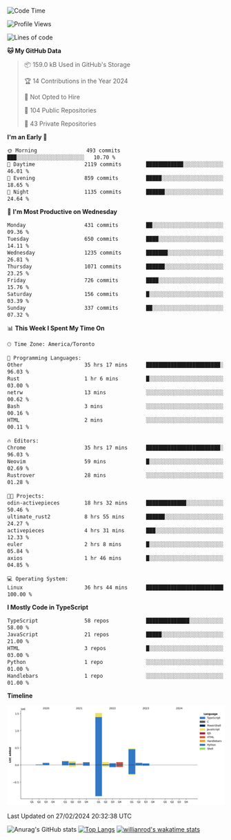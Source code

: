 <!--START_SECTION:waka-->
![Code Time](http://img.shields.io/badge/Code%20Time-1%2C252%20hrs%2048%20mins-blue)

![Profile Views](http://img.shields.io/badge/Profile%20Views-1-blue)

![Lines of code](https://img.shields.io/badge/From%20Hello%20World%20I%27ve%20Written-2.7%20million%20lines%20of%20code-blue)

**🐱 My GitHub Data** 

> 📦 159.0 kB Used in GitHub's Storage 
 > 
> 🏆 14 Contributions in the Year 2024
 > 
> 🚫 Not Opted to Hire
 > 
> 📜 104 Public Repositories 
 > 
> 🔑 43 Private Repositories 
 > 
**I'm an Early 🐤** 

```text
🌞 Morning                493 commits         ███░░░░░░░░░░░░░░░░░░░░░░   10.70 % 
🌆 Daytime                2119 commits        ████████████░░░░░░░░░░░░░   46.01 % 
🌃 Evening                859 commits         █████░░░░░░░░░░░░░░░░░░░░   18.65 % 
🌙 Night                  1135 commits        ██████░░░░░░░░░░░░░░░░░░░   24.64 % 
```
📅 **I'm Most Productive on Wednesday** 

```text
Monday                   431 commits         ██░░░░░░░░░░░░░░░░░░░░░░░   09.36 % 
Tuesday                  650 commits         ████░░░░░░░░░░░░░░░░░░░░░   14.11 % 
Wednesday                1235 commits        ███████░░░░░░░░░░░░░░░░░░   26.81 % 
Thursday                 1071 commits        ██████░░░░░░░░░░░░░░░░░░░   23.25 % 
Friday                   726 commits         ████░░░░░░░░░░░░░░░░░░░░░   15.76 % 
Saturday                 156 commits         █░░░░░░░░░░░░░░░░░░░░░░░░   03.39 % 
Sunday                   337 commits         ██░░░░░░░░░░░░░░░░░░░░░░░   07.32 % 
```


📊 **This Week I Spent My Time On** 

```text
🕑︎ Time Zone: America/Toronto

💬 Programming Languages: 
Other                    35 hrs 17 mins      ████████████████████████░   96.03 % 
Rust                     1 hr 6 mins         █░░░░░░░░░░░░░░░░░░░░░░░░   03.00 % 
netrw                    13 mins             ░░░░░░░░░░░░░░░░░░░░░░░░░   00.62 % 
Bash                     3 mins              ░░░░░░░░░░░░░░░░░░░░░░░░░   00.16 % 
HTML                     2 mins              ░░░░░░░░░░░░░░░░░░░░░░░░░   00.11 % 

🔥 Editors: 
Chrome                   35 hrs 17 mins      ████████████████████████░   96.03 % 
Neovim                   59 mins             █░░░░░░░░░░░░░░░░░░░░░░░░   02.69 % 
Rustrover                28 mins             ░░░░░░░░░░░░░░░░░░░░░░░░░   01.28 % 

🐱‍💻 Projects: 
odin-activepieces        18 hrs 32 mins      █████████████░░░░░░░░░░░░   50.46 % 
ultimate_rust2           8 hrs 55 mins       ██████░░░░░░░░░░░░░░░░░░░   24.27 % 
activepieces             4 hrs 31 mins       ███░░░░░░░░░░░░░░░░░░░░░░   12.33 % 
euler                    2 hrs 8 mins        █░░░░░░░░░░░░░░░░░░░░░░░░   05.84 % 
axios                    1 hr 46 mins        █░░░░░░░░░░░░░░░░░░░░░░░░   04.85 % 

💻 Operating System: 
Linux                    36 hrs 44 mins      █████████████████████████   100.00 % 
```

**I Mostly Code in TypeScript** 

```text
TypeScript               58 repos            ██████████████░░░░░░░░░░░   58.00 % 
JavaScript               21 repos            █████░░░░░░░░░░░░░░░░░░░░   21.00 % 
HTML                     3 repos             █░░░░░░░░░░░░░░░░░░░░░░░░   03.00 % 
Python                   1 repo              ░░░░░░░░░░░░░░░░░░░░░░░░░   01.00 % 
Handlebars               1 repo              ░░░░░░░░░░░░░░░░░░░░░░░░░   01.00 % 
```



**Timeline**

![Lines of Code chart](https://raw.githubusercontent.com/wise-introvert/wise-introvert/master/assets/bar_graph.png)


 Last Updated on 27/02/2024 20:32:38 UTC
<!--END_SECTION:waka-->

![Anurag's GitHub stats](https://github-readme-stats.vercel.app/api?username=wise-introvert&count_private=true&show_icons=true)
[![Top Langs](https://github-readme-stats.vercel.app/api/top-langs/?username=wise-introvert&langs_count=10)](https://github.com/anuraghazra/github-readme-stats)
[![willianrod's wakatime stats](https://github-readme-stats.vercel.app/api/wakatime?username=wiseintrovert)](https://github.com/anuraghazra/github-readme-stats)
